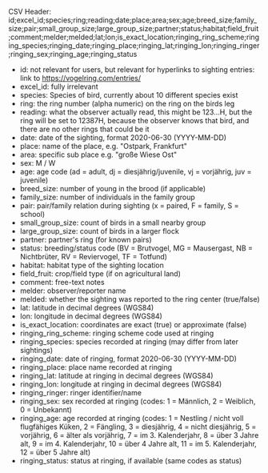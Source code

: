 CSV Header:
id;excel_id;species;ring;reading;date;place;area;sex;age;breed_size;family_size;pair;small_group_size;large_group_size;partner;status;habitat;field_fruit;comment;melder;melded;lat;lon;is_exact_location;ringing_ring_scheme;ringing_species;ringing_date;ringing_place;ringing_lat;ringing_lon;ringing_ringer;ringing_sex;ringing_age;ringing_status

- id: not relevant for users, but relevant for hyperlinks to sighting entries: link to https://vogelring.com/entries/<id>
- excel_id: fully irrelevant
- species: Species of bird, currently about 10 different species exist
- ring: the ring number (alpha numeric) on the ring on the birds leg
- reading: what the observer actually read, this might be 123...H, but the ring will be set to 12387H, because the observer knows that bird, and there are no other rings that could be it
- date: date of the sighting, format 2020-06-30 (YYYY-MM-DD)
- place: name of the place, e.g. "Ostpark, Frankfurt"
- area: specific sub place e.g. "große Wiese Ost"
- sex: M / W
- age: age code (ad = adult, dj = diesjährig/juvenile, vj = vorjährig, juv = juvenile)
- breed_size: number of young in the brood (if applicable)
- family_size: number of individuals in the family group
- pair: pair/family relation during sighting (x = paired, F = family, S = school)
- small_group_size: count of birds in a small nearby group
- large_group_size: count of birds in a larger flock
- partner: partner's ring (for known pairs)
- status: breeding/status code (BV = Brutvogel, MG = Mausergast, NB = Nichtbrüter, RV = Reviervogel, TF = Totfund)
- habitat: habitat type of the sighting location
- field_fruit: crop/field type (if on agricultural land)
- comment: free-text notes
- melder: observer/reporter name
- melded: whether the sighting was reported to the ring center (true/false)
- lat: latitude in decimal degrees (WGS84)
- lon: longitude in decimal degrees (WGS84)
- is_exact_location: coordinates are exact (true) or approximate (false)
- ringing_ring_scheme: ringing scheme code used at ringing
- ringing_species: species recorded at ringing (may differ from later sightings)
- ringing_date: date of ringing, format 2020-06-30 (YYYY-MM-DD)
- ringing_place: place name recorded at ringing
- ringing_lat: latitude at ringing in decimal degrees (WGS84)
- ringing_lon: longitude at ringing in decimal degrees (WGS84)
- ringing_ringer: ringer identifier/name
- ringing_sex: sex recorded at ringing (codes: 1 = Männlich, 2 = Weiblich, 0 = Unbekannt)
- ringing_age: age recorded at ringing (codes: 1 = Nestling / nicht voll flugfähiges Küken, 2 = Fängling, 3 = diesjährig, 4 = nicht diesjährig, 5 = vorjährig, 6 = älter als vorjährig, 7 = im 3. Kalenderjahr, 8 = über 3 Jahre alt, 9 = im 4. Kalenderjahr, 10 = über 4 Jahre alt, 11 = im 5. Kalenderjahr, 12 = über 5 Jahre alt)
- ringing_status: status at ringing, if available (same codes as status)
